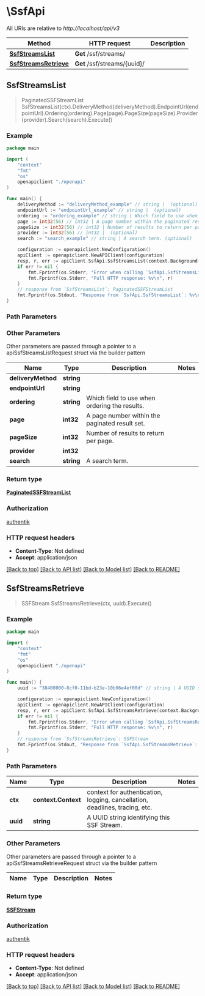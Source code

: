 # \SsfApi

All URIs are relative to *http://localhost/api/v3*

Method | HTTP request | Description
------------- | ------------- | -------------
[**SsfStreamsList**](SsfApi.md#SsfStreamsList) | **Get** /ssf/streams/ | 
[**SsfStreamsRetrieve**](SsfApi.md#SsfStreamsRetrieve) | **Get** /ssf/streams/{uuid}/ | 



## SsfStreamsList

> PaginatedSSFStreamList SsfStreamsList(ctx).DeliveryMethod(deliveryMethod).EndpointUrl(endpointUrl).Ordering(ordering).Page(page).PageSize(pageSize).Provider(provider).Search(search).Execute()





### Example

```go
package main

import (
    "context"
    "fmt"
    "os"
    openapiclient "./openapi"
)

func main() {
    deliveryMethod := "deliveryMethod_example" // string |  (optional)
    endpointUrl := "endpointUrl_example" // string |  (optional)
    ordering := "ordering_example" // string | Which field to use when ordering the results. (optional)
    page := int32(56) // int32 | A page number within the paginated result set. (optional)
    pageSize := int32(56) // int32 | Number of results to return per page. (optional)
    provider := int32(56) // int32 |  (optional)
    search := "search_example" // string | A search term. (optional)

    configuration := openapiclient.NewConfiguration()
    apiClient := openapiclient.NewAPIClient(configuration)
    resp, r, err := apiClient.SsfApi.SsfStreamsList(context.Background()).DeliveryMethod(deliveryMethod).EndpointUrl(endpointUrl).Ordering(ordering).Page(page).PageSize(pageSize).Provider(provider).Search(search).Execute()
    if err != nil {
        fmt.Fprintf(os.Stderr, "Error when calling `SsfApi.SsfStreamsList``: %v\n", err)
        fmt.Fprintf(os.Stderr, "Full HTTP response: %v\n", r)
    }
    // response from `SsfStreamsList`: PaginatedSSFStreamList
    fmt.Fprintf(os.Stdout, "Response from `SsfApi.SsfStreamsList`: %v\n", resp)
}
```

### Path Parameters



### Other Parameters

Other parameters are passed through a pointer to a apiSsfStreamsListRequest struct via the builder pattern


Name | Type | Description  | Notes
------------- | ------------- | ------------- | -------------
 **deliveryMethod** | **string** |  | 
 **endpointUrl** | **string** |  | 
 **ordering** | **string** | Which field to use when ordering the results. | 
 **page** | **int32** | A page number within the paginated result set. | 
 **pageSize** | **int32** | Number of results to return per page. | 
 **provider** | **int32** |  | 
 **search** | **string** | A search term. | 

### Return type

[**PaginatedSSFStreamList**](PaginatedSSFStreamList.md)

### Authorization

[authentik](../README.md#authentik)

### HTTP request headers

- **Content-Type**: Not defined
- **Accept**: application/json

[[Back to top]](#) [[Back to API list]](../README.md#documentation-for-api-endpoints)
[[Back to Model list]](../README.md#documentation-for-models)
[[Back to README]](../README.md)


## SsfStreamsRetrieve

> SSFStream SsfStreamsRetrieve(ctx, uuid).Execute()





### Example

```go
package main

import (
    "context"
    "fmt"
    "os"
    openapiclient "./openapi"
)

func main() {
    uuid := "38400000-8cf0-11bd-b23e-10b96e4ef00d" // string | A UUID string identifying this SSF Stream.

    configuration := openapiclient.NewConfiguration()
    apiClient := openapiclient.NewAPIClient(configuration)
    resp, r, err := apiClient.SsfApi.SsfStreamsRetrieve(context.Background(), uuid).Execute()
    if err != nil {
        fmt.Fprintf(os.Stderr, "Error when calling `SsfApi.SsfStreamsRetrieve``: %v\n", err)
        fmt.Fprintf(os.Stderr, "Full HTTP response: %v\n", r)
    }
    // response from `SsfStreamsRetrieve`: SSFStream
    fmt.Fprintf(os.Stdout, "Response from `SsfApi.SsfStreamsRetrieve`: %v\n", resp)
}
```

### Path Parameters


Name | Type | Description  | Notes
------------- | ------------- | ------------- | -------------
**ctx** | **context.Context** | context for authentication, logging, cancellation, deadlines, tracing, etc.
**uuid** | **string** | A UUID string identifying this SSF Stream. | 

### Other Parameters

Other parameters are passed through a pointer to a apiSsfStreamsRetrieveRequest struct via the builder pattern


Name | Type | Description  | Notes
------------- | ------------- | ------------- | -------------


### Return type

[**SSFStream**](SSFStream.md)

### Authorization

[authentik](../README.md#authentik)

### HTTP request headers

- **Content-Type**: Not defined
- **Accept**: application/json

[[Back to top]](#) [[Back to API list]](../README.md#documentation-for-api-endpoints)
[[Back to Model list]](../README.md#documentation-for-models)
[[Back to README]](../README.md)

